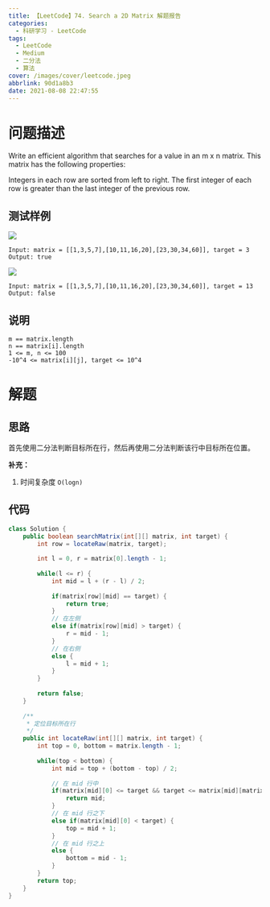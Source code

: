 ```yaml
---
title: 【LeetCode】74. Search a 2D Matrix 解题报告
categories:
  - 科研学习 - LeetCode
tags:
  - LeetCode
  - Medium
  - 二分法
  - 算法
cover: /images/cover/leetcode.jpeg
abbrlink: 90d1a8b3
date: 2021-08-08 22:47:55
---
```


# 问题描述

Write an efficient algorithm that searches for a value in an m x n matrix. This matrix has the following properties:

Integers in each row are sorted from left to right.
The first integer of each row is greater than the last integer of the previous row.

## 测试样例

![](/images/【LeetCode】74-Search-a-2D-Matrix-解题报告/2021-08-08-22-48-45.png)

```
Input: matrix = [[1,3,5,7],[10,11,16,20],[23,30,34,60]], target = 3
Output: true
```

![](/images/【LeetCode】74-Search-a-2D-Matrix-解题报告/2021-08-08-22-49-36.png)

```
Input: matrix = [[1,3,5,7],[10,11,16,20],[23,30,34,60]], target = 13
Output: false
```

## 说明

```
m == matrix.length
n == matrix[i].length
1 <= m, n <= 100
-10^4 <= matrix[i][j], target <= 10^4
```

# 解题

## 思路

首先使用二分法判断目标所在行，然后再使用二分法判断该行中目标所在位置。

**补充：**

1. 时间复杂度 `O(logn)`

## 代码

```java
class Solution {
    public boolean searchMatrix(int[][] matrix, int target) {
        int row = locateRaw(matrix, target);
        
        int l = 0, r = matrix[0].length - 1;
        
        while(l <= r) {
            int mid = l + (r - l) / 2;
            
            if(matrix[row][mid] == target) {
                return true;
            }
            // 在左侧
            else if(matrix[row][mid] > target) {
                r = mid - 1;
            }
            // 在右侧
            else {
                l = mid + 1;
            }
        }
        
        return false;
    }
    
    /**
     * 定位目标所在行
     */
    public int locateRaw(int[][] matrix, int target) {
        int top = 0, bottom = matrix.length - 1;
        
        while(top < bottom) {
            int mid = top + (bottom - top) / 2;
            
            // 在 mid 行中
            if(matrix[mid][0] <= target && target <= matrix[mid][matrix[mid].length - 1]) {
                return mid;
            }
            // 在 mid 行之下
            else if(matrix[mid][0] < target) {
                top = mid + 1;
            }
            // 在 mid 行之上
            else {
                bottom = mid - 1;
            }
        }
        return top;
    }
}
```

